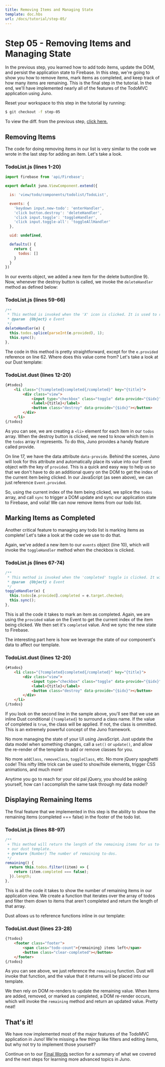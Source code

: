```yaml
---
title: Removing Items and Managing State
template: doc.hbs
url: /docs/tutorial/step-05/
---
```

# Step 05 - Removing Items and Managing State

In the previous step, you learned how to add todo items, update the DOM, and persist the application state to Firebase. In this step, we're going to show you how to remove items, mark items as completed, and keep track of how many items are remaining. This is the final step in the tutorial. In the end, we'll have implemented nearly all of the features of the TodoMVC application using Juno.

Reset your workspace to this step in the tutorial by running:

```bash
$ git checkout -f step-05
```

To view the diff. from the previous step, [click here.](http://stash.nikedev.com/projects/JUNO/repos/juno-tutorial/compare/diff?targetBranch=refs%2Fheads%2Fstep-04&sourceBranch=refs%2Fheads%2Fstep-05)

<visual><break></break></visual>

## Removing Items

The code for doing removing items in our list is very similar to the code we wrote in the last step for adding an item. Let's take a look. 

### TodoList.js (lines 1-20)

```javascript
import firebase from 'api/Firebase';

export default juno.ViewComponent.extend({

  is: 'view/todo/components/todolist/TodoList',

  events: {
    'keydown input.new-todo': 'enterHandler',
    'click button.destroy': 'deleteHandler',
    'click input.toggle': 'toggleHandler',
    'click input.toggle-all': 'toggleAllHandler'
  },

  uid: undefined,

  defaults() {
    return {
      todos: []
    }
  }
})
```

In our events object, we added a new item for the delete button(line 9). Now, whenever the destroy button is called, we invoke the `deleteHandler` method as defined below: 

### TodoList.js (lines 59-66)

```javascript
/**
 * This method is invoked when the 'X' icon is clicked. It is used to remove a to-do from our list.
 * @param  {Object} e Event
 */
deleteHandler(e) {
  this.todos.splice(parseInt(e.provided), 1);
  this.sync();
},
```

The code in this method is pretty straightforward, except for the `e.provided` reference on line 62. Where does this value come from? Let's take a look at our Dust template: 

### TodoList.dust (lines 12-20)

```html
{#todos}
    <li class="{?completed}completed{/completed}" key="{title}">
        <div class="view">
            <input type="checkbox" class="toggle" data-provide="{$idx}" {?completed}checked{/completed}>
            <label>{title}</label>                  
            <button class="destroy" data-provide="{$idx}"></button>
        </div>
    </li>
{/todos}        
```

As you can see, we are creating a `<li>` element for each item in our `todos` array. When the destroy button is clicked, we need to know which item in the `todos` array it represents. To do this, Juno provides a handy feature called provide. 

On line 17, we have the data attribute `data-provide`. Behind the scenes, Juno will look for this attribute and automatically place its value into our Event object with the key of `provided`. This is a quick and easy way to help us so that we don't have to do an additional query on the DOM to get the index of the current item being clicked. In our JavaScript (as seen above), we can just reference `Event.provided`. 

So, using the current index of the item being clicked, we splice the `todos` array, and call `sync` to trigger a DOM update and sync our application state to Firebase, and voila! We can now remove items from our todo list.

<visual><break></break></visual>

## Marking Items as Completed

Another critical feature to managing any todo list is marking items as complete! Let's take a look at the code we use to do that.

Again, we've added a new item to our `events` object (line 10), which will invoke the `toggleHandler` method when the checkbox is clicked. 

### TodoList.js (lines 67-74)

```javascript
/**
 * This method is invoked when the 'completed' toggle is clicked. It will toggle the completed state
 * @param  {Object} e Event
 */
toggleHandler(e) {
  this.todos[e.provided].completed = e.target.checked;
  this.sync();
},
```

This is all the code it takes to mark an item as completed. Again, we are using the `provided` value on the Event to get the current index of the item being clicked. We then set it's `completed` value. And we sync the new state to Firebase. 

The interesting part here is how we leverage the state of our component's data to affect our template. 

### TodoList.dust (lines 12-20)

```html
{#todos}
    <li class="{?completed}completed{/completed}" key="{title}">
        <div class="view">
            <input type="checkbox" class="toggle" data-provide="{$idx}" {?completed}checked{/completed}>
            <label>{title}</label>                 
            <button class="destroy" data-provide="{$idx}"></button>
        </div>
    </li>
{/todos}        
```

If you look on the second line in the sample above, you'll see that we use an inline Dust conditional `{?completed}` to surround a class name. If the value of completed is `true`, the class will be applied. If not, the class is ommitted. This is an extremely powerful concept of the Juno framework. 

No more managing the state of your UI using JavaScript. Just update the data model when something changes, call a `set()` or `update()`, and allow the re-render of the template to add or remove classes for you.

No more `addClass`, `removeClass`, `toggleClass`, etc. No more jQuery spaghetti code! This nifty little trick can be used to show/hide elements, trigger CSS animations, and much more! 

Anytime you go to reach for your old pal jQuery, you should be asking yourself, how can I accomplish the same task through my data model?

<visual><break></break></visual>

## Displaying Remaining Items

The final feature that we implemented in this step is the ability to show the remaining items (completed === false) in the footer of the todo list. 

### TodoList.js (lines 88-97)

```javascript
/**
 + This method will return the length of the remaining items for us to-do. It is invoked directly from
 + our dust template.
 + @return {Number} The number of remaining to-dos. 
 */
remaining() {
  return this.todos.filter((item) => {
    return (item.completed === false);
  }).length;
},
```

This is all the code it takes to show the number of remaining items in our application view. We create a function that iterates over the array of todos and filter them down to items that aren't completed and return the length of that array. 

Dust allows us to reference functions inline in our template:

### TodoList.dust (lines 23-28)

```html
{?todos}
    <footer class="footer">
        <span class="todo-count">{remaining} items left</span>
        <button class="clear-completed"></button>
    </footer>
{/todos}
```

As you can see above, we just reference the `remaining` function. Dust will invoke that function, and the value that it returns will be placed into our template. 

We then rely on DOM re-renders to update the remaining value. When items are added, removed, or marked as completed, a DOM re-render occurs, which will invoke the `remaining` method and return an updated value. Pretty neat!

<visual><break></break></visual>

## That's it!

We have now implemented most of the major features of the TodoMVC application in Juno! We're missing a few things like filters and editing items, but why not try to implement those yourself? 

Continue on to our [Final Words](/docs/tutorial/step-06) section for a summary of what we covered and the next steps for learning more advanced topics in Juno. 








